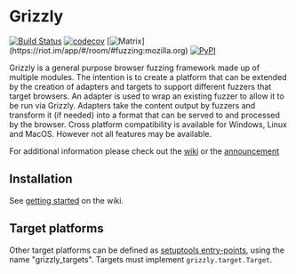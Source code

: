 Grizzly
=======
[![Build Status](https://travis-ci.org/MozillaSecurity/grizzly.svg?branch=master)](https://travis-ci.org/MozillaSecurity/grizzly)
[![codecov](https://codecov.io/gh/MozillaSecurity/grizzly/branch/master/graph/badge.svg)](https://codecov.io/gh/MozillaSecurity/grizzly)
[![Matrix](https://img.shields.io/badge/dynamic/json?color=green&label=chat&query=%24.chunk[%3F(%40.canonical_alias%3D%3D%22%23fuzzing%3Amozilla.org%22)].num_joined_members&suffix=%20users&url=https%3A%2F%2Fmozilla.modular.im%2F_matrix%2Fclient%2Fr0%2FpublicRooms&style=flat&logo=matrix)](https://riot.im/app/#/room/#fuzzing:mozilla.org)
[![PyPI](https://img.shields.io/pypi/v/grizzly-framework)](https://pypi.org/project/grizzly-framework)

Grizzly is a general purpose browser fuzzing framework made up of multiple modules.
The intention is to create a platform that can be extended by the creation of adapters
and targets to support different fuzzers that target browsers.
An adapter is used to wrap an existing fuzzer to allow it to be run via Grizzly.
Adapters take the content output by fuzzers and transform it (if needed) into a format that can
be served to and processed by the browser.
Cross platform compatibility is available for Windows, Linux and MacOS.
However not all features may be available.

For additional information please check out the [wiki](https://github.com/MozillaSecurity/grizzly/wiki) or the [announcement](https://blog.mozilla.org/security/2019/07/10/grizzly/)

Installation
------------
See [getting started](https://github.com/MozillaSecurity/grizzly/wiki/Getting-Started) on the wiki.

Target platforms
-------
Other target platforms can be defined as [setuptools entry-points](https://setuptools.readthedocs.io/en/latest/setuptools.html#dynamic-discovery-of-services-and-plugins),
using the name "grizzly_targets".  Targets must implement `grizzly.target.Target`.
